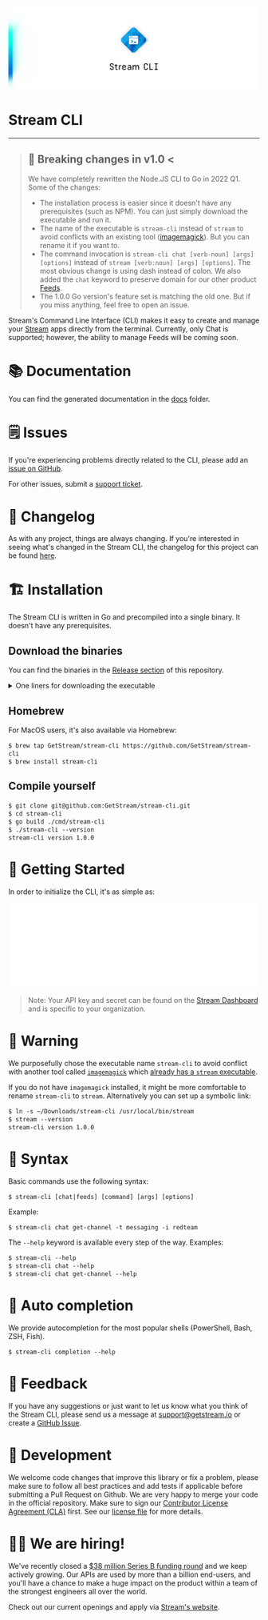 ![Stream Cli](./assets/logo.png)

# Stream CLI

---
> ## 🚨 **Breaking changes in v1.0 <**
> We have completely rewritten the Node.JS CLI to Go in 2022 Q1. Some of the changes:
> - The installation process is easier since it doesn't have any prerequisites (such as NPM). You can just simply download the executable and run it.
> - The name of the executable is `stream-cli` instead of `stream` to avoid conflicts with an existing tool ([imagemagick](https://github.com/GetStream/stream-cli/issues/33)). But you can rename it if you want to.
> - The command invocation is `stream-cli chat [verb-noun] [args] [options]` instead of `stream [verb:noun] [args] [options]`. The most obvious change is using dash instead of colon. We also added the `chat` keyword to preserve domain for our other product [Feeds](https://getstream.io/activity-feeds/).
> - The 1.0.0 Go version's feature set is matching the old one. But if you miss anything, feel free to open an issue.

Stream's Command Line Interface (CLI) makes it easy to create and manage your [Stream](https://getstream.io) apps directly from the terminal. Currently, only Chat is supported; however, the ability to manage Feeds will be coming soon.

# 📚 Documentation
You can find the generated documentation in the [docs](./docs/) folder.

# 🗒 Issues

If you're experiencing problems directly related to the CLI, please add an [issue on GitHub](https://github.com/getstream/stream-cli/issues).

For other issues, submit a [support ticket](https://getstream.io/support).

# 📝 Changelog

As with any project, things are always changing. If you're interested in seeing what's changed in the Stream CLI, the changelog for this project can be found [here](./CHANGELOG.md).

# 🏗 Installation

The Stream CLI is written in Go and precompiled into a single binary. It doesn't have any prerequisites.

## Download the binaries
You can find the binaries in the [Release section](https://github.com/GetStream/stream-cli/releases) of this repository.


<details><summary>One liners for downloading the executable</summary>
<p>

<details><summary><strong>MacOS</strong></summary>
<p>

## **ARM**
```shell
$ export URL=$(curl -s https://api.github.com/repos/GetStream/stream-cli/releases/latest | grep Darwin_arm  | cut -d '"' -f 4 | sed '1d')
$ curl -L $URL -o stream-cli.tar.gz
$ tar -xvf stream-cli.tar.gz
```

## **Intel**
```shell
$ export URL=$(curl -s https://api.github.com/repos/GetStream/stream-cli/releases/latest | grep Darwin_x86  | cut -d '"' -f 4 | sed '1d')
$ curl -L $URL -o stream-cli.tar.gz
$ tar -xvf stream-cli.tar.gz
```

You can either put it to your $PATH or set up a symbolic link:
```shell
$ ln -s $PWD/stream-cli /usr/local/bin/stream-cli
```

</p>
</details>

<details><summary><strong>Linux</strong></summary>
<p>

## **ARM**
```shell
$ export URL=$(curl -s https://api.github.com/repos/GetStream/stream-cli/releases/latest | grep Linux_arm64  | cut -d '"' -f 4 | sed '1d')
$ curl -L $URL -o stream-cli.tar.gz
$ tar -xvf stream-cli.tar.gz
```

## **Intel**
```shell
$ export URL=$(curl -s https://api.github.com/repos/GetStream/stream-cli/releases/latest | grep Linux_x86  | cut -d '"' -f 4 | sed '1d')
$ curl -L $URL -o stream-cli.tar.gz
$ tar -xvf stream-cli.tar.gz
```

You can either put it to your $PATH or set up a symbolic link:
```shell
$ ln -s $PWD/stream-cli /usr/local/bin/stream-cli
```

</p>
</details>
<details><summary><strong>Windows</strong></summary>
<p>

## **ARM**
```powershell
> $latestRelease = Invoke-WebRequest "https://api.github.com/repos/GetStream/stream-cli/releases/latest"
> $json = $latestRelease.Content | ConvertFrom-Json
> $url = $json.assets | ? { $_.name -match "Windows_arm" } | select -expand browser_download_url
> Invoke-WebRequest -Uri $url -OutFile "stream-cli.tar.gz"
> tar -xvzf ".\stream-cli.tar.gz"
```

## **Intel**
```powershell
> $latestRelease = Invoke-WebRequest "https://api.github.com/repos/GetStream/stream-cli/releases/latest"
> $json = $latestRelease.Content | ConvertFrom-Json
> $url = $json.assets | ? { $_.name -match "Windows_x86" } | select -expand browser_download_url
> Invoke-WebRequest -Uri $url -OutFile "stream-cli.tar.gz"
> tar -xvzf ".\stream-cli.tar.gz"
```

</p>
</details>
</p>
</details>



## Homebrew

For MacOS users, it's also available via Homebrew:

```shell
$ brew tap GetStream/stream-cli https://github.com/GetStream/stream-cli
$ brew install stream-cli
```

## Compile yourself
```shell
$ git clone git@github.com:GetStream/stream-cli.git
$ cd stream-cli
$ go build ./cmd/stream-cli
$ ./stream-cli --version
stream-cli version 1.0.0
```

# 🚀 Getting Started

In order to initialize the CLI, it's as simple as:

![Stream](./assets/first_config.svg)

> Note: Your API key and secret can be found on the [Stream Dashboard](https://getstream.io/dashboard) and is specific to your organization.

# 🚨 Warning

We purposefully chose the executable name `stream-cli` to avoid conflict with another tool called [`imagemagick`](https://imagemagick.org/index.php) which [already has a `stream` executable](https://github.com/GetStream/stream-cli/issues/33). 

If you do not have `imagemagick` installed, it might be more comfortable to rename `stream-cli` to `stream`. Alternatively you can set up a symbolic link:

```shell
$ ln -s ~/Downloads/stream-cli /usr/local/bin/stream
$ stream --version
stream-cli version 1.0.0
```

# 🔨 Syntax

Basic commands use the following syntax:

```shell
$ stream-cli [chat|feeds] [command] [args] [options]
```

Example:

```shell
$ stream-cli chat get-channel -t messaging -i redteam
```

The `--help` keyword is available every step of the way. Examples:

```shell
$ stream-cli --help
$ stream-cli chat --help
$ stream-cli chat get-channel --help
```

# 💬 Auto completion
We provide autocompletion for the most popular shells (PowerShell, Bash, ZSH, Fish).

```shell
$ stream-cli completion --help
```

# 📣 Feedback

If you have any suggestions or just want to let us know what you think of the Stream CLI, please send us a message at support@getstream.io or create a [GitHub Issue](https://github.com/getstream/stream-cli/issues).

# 🔧 Development

We welcome code changes that improve this library or fix a problem, please make sure to follow all best practices and add tests if applicable before submitting a Pull Request on Github. We are very happy to merge your code in the official repository. Make sure to sign our [Contributor License Agreement (CLA)](https://docs.google.com/forms/d/e/1FAIpQLScFKsKkAJI7mhCr7K9rEIOpqIDThrWxuvxnwUq2XkHyG154vQ/viewform) first. See our [license file](./LICENSE) for more details.

# 🧑‍💻 We are hiring!

We've recently closed a [$38 million Series B funding round](https://techcrunch.com/2021/03/04/stream-raises-38m-as-its-chat-and-activity-feed-apis-power-communications-for-1b-users/) and we keep actively growing.
Our APIs are used by more than a billion end-users, and you'll have a chance to make a huge impact on the product within a team of the strongest engineers all over the world.

Check out our current openings and apply via [Stream's website](https://getstream.io/team/#jobs).
